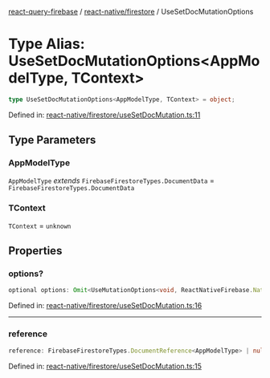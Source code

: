 [react-query-firebase](../../../modules.md) / [react-native/firestore](../index.md) / UseSetDocMutationOptions

# Type Alias: UseSetDocMutationOptions\<AppModelType, TContext\>

```ts
type UseSetDocMutationOptions<AppModelType, TContext> = object;
```

Defined in: [react-native/firestore/useSetDocMutation.ts:11](https://github.com/vpishuk/react-query-firebase/blob/43c0734068a570cd646254bb366ccd8007f7dfed/react-native/firestore/useSetDocMutation.ts#L11)

## Type Parameters

### AppModelType

`AppModelType` *extends* `FirebaseFirestoreTypes.DocumentData` = `FirebaseFirestoreTypes.DocumentData`

### TContext

`TContext` = `unknown`

## Properties

### options?

```ts
optional options: Omit<UseMutationOptions<void, ReactNativeFirebase.NativeFirebaseError, UseSetDocMutationValues<AppModelType>, TContext>, "mutationFn" | "mutationKey">;
```

Defined in: [react-native/firestore/useSetDocMutation.ts:16](https://github.com/vpishuk/react-query-firebase/blob/43c0734068a570cd646254bb366ccd8007f7dfed/react-native/firestore/useSetDocMutation.ts#L16)

***

### reference

```ts
reference: FirebaseFirestoreTypes.DocumentReference<AppModelType> | null;
```

Defined in: [react-native/firestore/useSetDocMutation.ts:15](https://github.com/vpishuk/react-query-firebase/blob/43c0734068a570cd646254bb366ccd8007f7dfed/react-native/firestore/useSetDocMutation.ts#L15)
